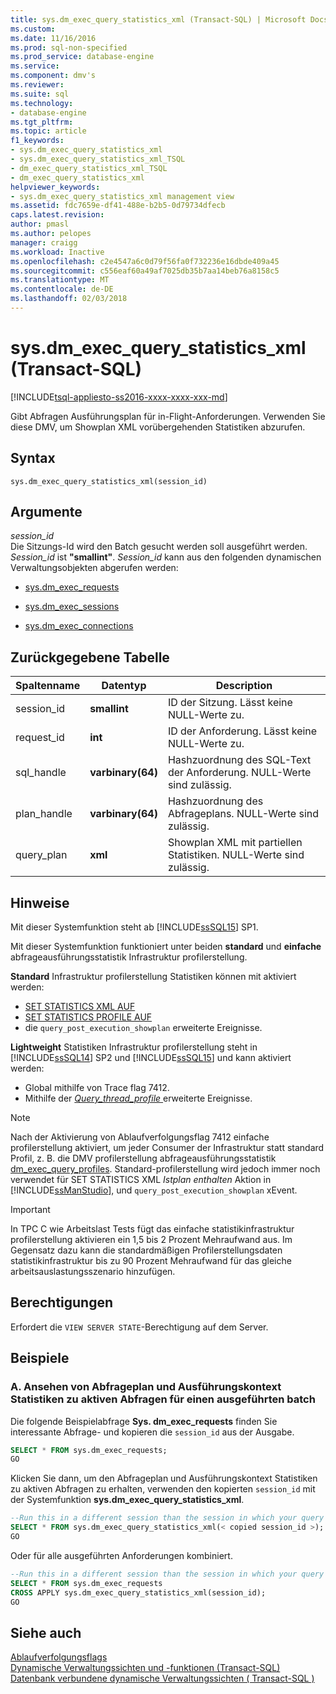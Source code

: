 ```yaml
---
title: sys.dm_exec_query_statistics_xml (Transact-SQL) | Microsoft Docs
ms.custom: 
ms.date: 11/16/2016
ms.prod: sql-non-specified
ms.prod_service: database-engine
ms.service: 
ms.component: dmv's
ms.reviewer: 
ms.suite: sql
ms.technology:
- database-engine
ms.tgt_pltfrm: 
ms.topic: article
f1_keywords:
- sys.dm_exec_query_statistics_xml
- sys.dm_exec_query_statistics_xml_TSQL
- dm_exec_query_statistics_xml_TSQL
- dm_exec_query_statistics_xml
helpviewer_keywords:
- sys.dm_exec_query_statistics_xml management view
ms.assetid: fdc7659e-df41-488e-b2b5-0d79734dfecb
caps.latest.revision: 
author: pmasl
ms.author: pelopes
manager: craigg
ms.workload: Inactive
ms.openlocfilehash: c2e4547a6c0d79f56fa0f732236e16dbde409a45
ms.sourcegitcommit: c556eaf60a49af7025db35b7aa14beb76a8158c5
ms.translationtype: MT
ms.contentlocale: de-DE
ms.lasthandoff: 02/03/2018
---
```

# <a name="sysdmexecquerystatisticsxml-transact-sql"></a>sys.dm_exec_query_statistics_xml (Transact-SQL)
[!INCLUDE[tsql-appliesto-ss2016-xxxx-xxxx-xxx-md](../../includes/tsql-appliesto-ss2016-xxxx-xxxx-xxx-md.md)]

Gibt Abfragen Ausführungsplan für in-Flight-Anforderungen. Verwenden Sie diese DMV, um Showplan XML vorübergehenden Statistiken abzurufen. 

## <a name="syntax"></a>Syntax

```
sys.dm_exec_query_statistics_xml(session_id)  
``` 

## <a name="arguments"></a>Argumente 
*session_id*  
 Die Sitzungs-Id wird den Batch gesucht werden soll ausgeführt werden. *Session_id* ist **"smallint"**. *Session_id* kann aus den folgenden dynamischen Verwaltungsobjekten abgerufen werden:  
  
-   [sys.dm_exec_requests](../../relational-databases/system-dynamic-management-views/sys-dm-exec-requests-transact-sql.md)  
  
-   [sys.dm_exec_sessions](../../relational-databases/system-dynamic-management-views/sys-dm-exec-sessions-transact-sql.md)  
  
-   [sys.dm_exec_connections](../../relational-databases/system-dynamic-management-views/sys-dm-exec-connections-transact-sql.md)  

## <a name="table-returned"></a>Zurückgegebene Tabelle
|Spaltenname|Datentyp|Description|  
|-----------------|---------------|-----------------|
|session_id|**smallint**|ID der Sitzung. Lässt keine NULL-Werte zu.|
|request_id|**int**|ID der Anforderung. Lässt keine NULL-Werte zu.|
|sql_handle|**varbinary(64)**|Hashzuordnung des SQL-Text der Anforderung. NULL-Werte sind zulässig.|
|plan_handle|**varbinary(64)**|Hashzuordnung des Abfrageplans. NULL-Werte sind zulässig.|
|query_plan|**xml**|Showplan XML mit partiellen Statistiken. NULL-Werte sind zulässig.|

## <a name="remarks"></a>Hinweise
Mit dieser Systemfunktion steht ab [!INCLUDE[ssSQL15](../../includes/sssql15-md.md)] SP1.

Mit dieser Systemfunktion funktioniert unter beiden **standard** und **einfache** abfrageausführungsstatistik Infrastruktur profilerstellung.  
  
**Standard** Infrastruktur profilerstellung Statistiken können mit aktiviert werden:
  -  [SET STATISTICS XML AUF](../../t-sql/statements/set-statistics-xml-transact-sql.md)
  -  [SET STATISTICS PROFILE AUF](../../t-sql/statements/set-statistics-profile-transact-sql.md)
  -  die `query_post_execution_showplan` erweiterte Ereignisse.  
  
**Lightweight** Statistiken Infrastruktur profilerstellung steht in [!INCLUDE[ssSQL14](../../includes/sssql14-md.md)] SP2 und [!INCLUDE[ssSQL15](../../includes/sssql15-md.md)] und kann aktiviert werden:
  -  Global mithilfe von Trace flag 7412.
  -  Mithilfe der [ *Query_thread_profile* ](http://support.microsoft.com/kb/3170113) erweiterte Ereignisse.
  
> [!NOTE]
> Nach der Aktivierung von Ablaufverfolgungsflag 7412 einfache profilerstellung aktiviert, um jeder Consumer der Infrastruktur statt standard Profil, z. B. die DMV profilerstellung abfrageausführungsstatistik [dm_exec_query_profiles](../../relational-databases/system-dynamic-management-views/sys-dm-exec-query-profiles-transact-sql.md).
> Standard-profilerstellung wird jedoch immer noch verwendet für SET STATISTICS XML *Istplan enthalten* Aktion in [!INCLUDE[ssManStudio](../../includes/ssManStudio-md.md)], und `query_post_execution_showplan` xEvent.

> [!IMPORTANT]
> In TPC C wie Arbeitslast Tests fügt das einfache statistikinfrastruktur profilerstellung aktivieren ein 1,5 bis 2 Prozent Mehraufwand aus. Im Gegensatz dazu kann die standardmäßigen Profilerstellungsdaten statistikinfrastruktur bis zu 90 Prozent Mehraufwand für das gleiche arbeitsauslastungsszenario hinzufügen.

## <a name="permissions"></a>Berechtigungen  
 Erfordert die `VIEW SERVER STATE`-Berechtigung auf dem Server.  

## <a name="examples"></a>Beispiele  
  
### <a name="a-looking-at-live-query-plan-and-execution-statistics-for-a-running-batch"></a>A. Ansehen von Abfrageplan und Ausführungskontext Statistiken zu aktiven Abfragen für einen ausgeführten batch  
 Die folgende Beispielabfrage **Sys. dm_exec_requests** finden Sie interessante Abfrage- und kopieren die `session_id` aus der Ausgabe.  
  
```sql  
SELECT * FROM sys.dm_exec_requests;  
GO  
```  
  
 Klicken Sie dann, um den Abfrageplan und Ausführungskontext Statistiken zu aktiven Abfragen zu erhalten, verwenden den kopierten `session_id` mit der Systemfunktion **sys.dm_exec_query_statistics_xml**.  
  
```sql  
--Run this in a different session than the session in which your query is running.
SELECT * FROM sys.dm_exec_query_statistics_xml(< copied session_id >);  
GO  
```   

 Oder für alle ausgeführten Anforderungen kombiniert.  
  
```sql  
--Run this in a different session than the session in which your query is running.
SELECT * FROM sys.dm_exec_requests
CROSS APPLY sys.dm_exec_query_statistics_xml(session_id);  
GO  
```   
  
## <a name="see-also"></a>Siehe auch
  [Ablaufverfolgungsflags](../../t-sql/database-console-commands/dbcc-traceon-trace-flags-transact-sql.md)  
 [Dynamische Verwaltungssichten und -funktionen &#40;Transact-SQL&#41;](~/relational-databases/system-dynamic-management-views/system-dynamic-management-views.md)   
 [Datenbank verbundene dynamische Verwaltungssichten &#40; Transact-SQL &#41;](../../relational-databases/system-dynamic-management-views/database-related-dynamic-management-views-transact-sql.md)  

